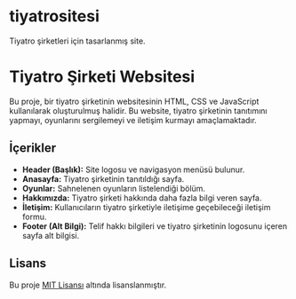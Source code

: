 # tiyatrositesi
Tiyatro şirketleri için tasarlanmış site.
# Tiyatro Şirketi Websitesi

Bu proje, bir tiyatro şirketinin websitesinin HTML, CSS ve JavaScript kullanılarak oluşturulmuş halidir. Bu website, tiyatro şirketinin tanıtımını yapmayı, oyunlarını sergilemeyi ve iletişim kurmayı amaçlamaktadır.

## İçerikler

- **Header (Başlık):** Site logosu ve navigasyon menüsü bulunur.
- **Anasayfa:** Tiyatro şirketinin tanıtıldığı sayfa.
- **Oyunlar:** Sahnelenen oyunların listelendiği bölüm.
- **Hakkımızda:** Tiyatro şirketi hakkında daha fazla bilgi veren sayfa.
- **İletişim:** Kullanıcıların tiyatro şirketiyle iletişime geçebileceği iletişim formu.
- **Footer (Alt Bilgi):** Telif hakkı bilgileri ve tiyatro şirketinin logosunu içeren sayfa alt bilgisi.



## Lisans

Bu proje [MIT Lisansı](LICENSE) altında lisanslanmıştır.
